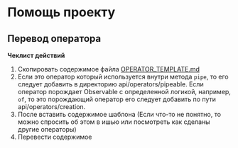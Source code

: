 # Помощь проекту

## Перевод оператора

**Чеклист действий**

1. Скопировать содержимое файла [OPERATOR_TEMPLATE.md](./OPERATOR_TEMPLATE.md)
2. Если это оператор который используется внутри метода `pipe`, то его следует добавить в директорию api/operators/pipeable. Если оператор порождает Observable с определенной логикой, например, `of`, то это порождающий оператор его следует добавить по пути api/operators/creation.
3. После вставить содержимое шаблона (Если что-то не понятно, то можно спросить об этом в ишью или посмотреть как сделаны другие операторы)
4. Перевести содержимое